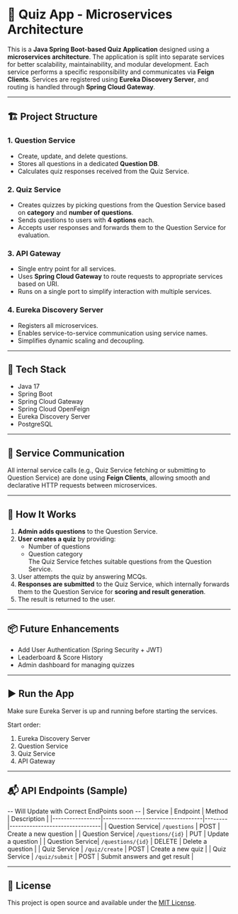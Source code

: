 # 🧠 Quiz App - Microservices Architecture

This is a **Java Spring Boot-based Quiz Application** designed using a **microservices architecture**. The application is split into separate services for better scalability, maintainability, and modular development. Each service performs a specific responsibility and communicates via **Feign Clients**. Services are registered using **Eureka Discovery Server**, and routing is handled through **Spring Cloud Gateway**.

---

## 🏗️ Project Structure

### 1. **Question Service**
- Create, update, and delete questions.
- Stores all questions in a dedicated **Question DB**.
- Calculates quiz responses received from the Quiz Service.

### 2. **Quiz Service**
- Creates quizzes by picking questions from the Question Service based on **category** and **number of questions**.
- Sends questions to users with **4 options** each.
- Accepts user responses and forwards them to the Question Service for evaluation.

### 3. **API Gateway**
- Single entry point for all services.
- Uses **Spring Cloud Gateway** to route requests to appropriate services based on URI.
- Runs on a single port to simplify interaction with multiple services.

### 4. **Eureka Discovery Server**
- Registers all microservices.
- Enables service-to-service communication using service names.
- Simplifies dynamic scaling and decoupling.

---

## 🧰 Tech Stack

- Java 17  
- Spring Boot  
- Spring Cloud Gateway  
- Spring Cloud OpenFeign  
- Eureka Discovery Server  
- PostgreSQL   

---

## 🔁 Service Communication

All internal service calls (e.g., Quiz Service fetching or submitting to Question Service) are done using **Feign Clients**, allowing smooth and declarative HTTP requests between microservices.

---

## 🚀 How It Works

1. **Admin adds questions** to the Question Service.
2. **User creates a quiz** by providing:
   - Number of questions
   - Question category  
   The Quiz Service fetches suitable questions from the Question Service.
3. User attempts the quiz by answering MCQs.
4. **Responses are submitted** to the Quiz Service, which internally forwards them to the Question Service for **scoring and result generation**.
5. The result is returned to the user.

---

## 📦 Future Enhancements 
- Add User Authentication (Spring Security + JWT)
- Leaderboard & Score History
- Admin dashboard for managing quizzes

---

## ▶️ Run the App

Make sure Eureka Server is up and running before starting the services.

Start order:
1. Eureka Discovery Server
2. Question Service
3. Quiz Service
4. API Gateway

---

## 📬 API Endpoints (Sample)
-- Will Update with Correct EndPoints soon --
| Service         | Endpoint                          | Method | Description                    |
|-----------------|-----------------------------------|--------|--------------------------------|
| Question Service| `/questions`                      | POST   | Create a new question          |
| Question Service| `/questions/{id}`                 | PUT    | Update a question              |
| Question Service| `/questions/{id}`                 | DELETE | Delete a question              |
| Quiz Service    | `/quiz/create`                    | POST   | Create a new quiz              |
| Quiz Service    | `/quiz/submit`                    | POST   | Submit answers and get result  |

---

## 📖 License
This project is open source and available under the [MIT License](LICENSE).

